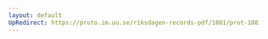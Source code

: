 ```yaml
---
layout: default
UpRedirect: https://pruto.im.uu.se/riksdagen-records-pdf/1881/prot-1881--ak--014.pdf
---
```


